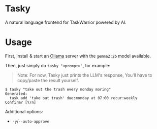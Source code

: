 # Tasky

A natural language frontend for TaskWarrior powered by AI.

# Usage

First, install & start an [Ollama](https://github.com/ollama/ollama) server
with the `gemma2:2b` model available.

Then, just simply do `tasky "<prompt>"`, for example:

> Note: For now, Tasky just prints the LLM's response, You'll have to
> copy/paste the result yourself.

```
$ tasky "take out the trash every monday moring"
Generated:
  task add 'take out trash' due:monday at 07:00 recur:weekly
Confirm? [Y/n]
```

Additional options:
  - `-y`/`--auto-approve`
